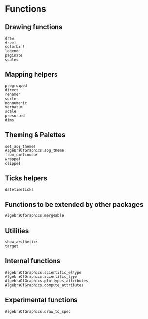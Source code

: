 # Functions

## Drawing functions

```@docs
draw
draw!
colorbar!
legend!
paginate
scales
```

## Mapping helpers

```@docs
pregrouped
direct
renamer
sorter
nonnumeric
verbatim
scale
presorted
dims
```

## Theming & Palettes

```@docs
set_aog_theme!
AlgebraOfGraphics.aog_theme
from_continuous
wrapped
clipped
```


## Ticks helpers

```@docs
datetimeticks
```

## Functions to be extended by other packages

```@docs
AlgebraOfGraphics.mergeable
```

## Utilities

```@docs
show_aesthetics
target
```

## Internal functions

```@docs
AlgebraOfGraphics.scientific_eltype
AlgebraOfGraphics.scientific_type
AlgebraOfGraphics.plottypes_attributes
AlgebraOfGraphics.compute_attributes
```

## Experimental functions

```@docs
AlgebraOfGraphics.draw_to_spec
```
